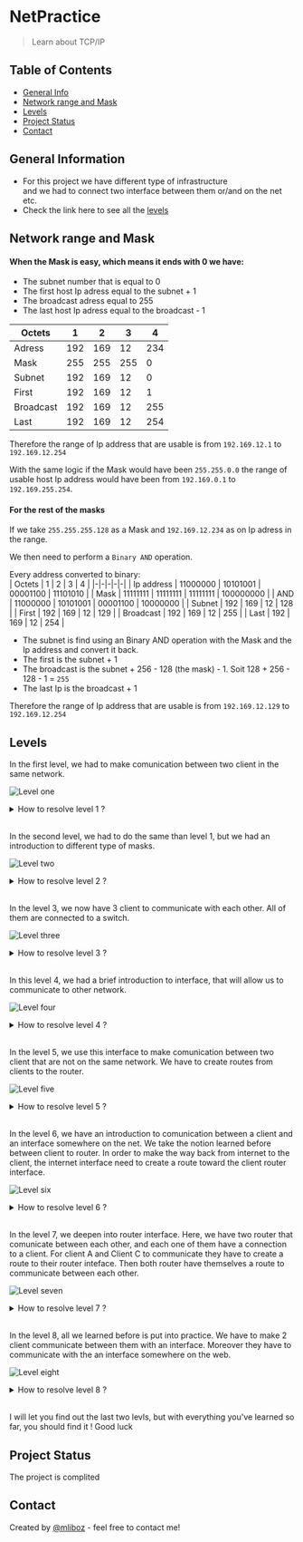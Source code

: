 # NetPractice
> Learn about TCP/IP 

## Table of Contents
* [General Info](#general-information)
* [Network range and Mask](#network-range-and-mask)
* [Levels](#levels)
* [Project Status](#project-status)
* [Contact](#contact)

## General Information
- For this project we have different type of infrastructure  
and we had to connect two interface between them or/and on the net etc.
- Check the link here to see all the [levels](#levels)

## Network range and Mask

#### **When the Mask is easy, which means it ends with 0 we have:**
- The subnet number that is equal to 0
- The first host Ip adress equal to the subnet + 1
- The broadcast adress equal to 255 
- The last host Ip adress equal to the broadcast - 1

| Octets | 1 | 2 | 3 | 4 |
| -|-|-|-|-|
| Adress | 192 | 169 | 12 | 234 |
| Mask | 255 | 255 | 255 | 0 |
| Subnet | 192 | 169 | 12 | 0 |
| First | 192 | 169 | 12 | 1 |
| Broadcast | 192 | 169 | 12 | 255 |
| Last | 192 | 169 | 12 | 254 |

Therefore the range of Ip address that are usable is from `192.169.12.1` to `192.169.12.254`

With the same logic if the Mask would have been `255.255.0.0` the range of usable host Ip address would have been from `192.169.0.1` to `192.169.255.254`.

#### **For the rest of the masks**
If we take `255.255.255.128` as a Mask and `192.169.12.234` as on Ip adress in the range.

We then need to perform a `Binary AND` operation.

Every address converted to binary:  
| Octets | 1 | 2 | 3 | 4 |
|-|-|-|-|-|
| Ip address | 11000000 | 10101001 | 00001100 | 11101010 |
| Mask | 11111111 | 11111111 | 11111111 | 100000000 |
| AND | 11000000 | 10101001 | 00001100 | 10000000 |
| Subnet | 192 | 169 | 12 | 128 |
| First | 192 | 169 | 12 | 129 |
| Broadcast | 192 | 169 | 12 | 255 |
| Last | 192 | 169 | 12 | 254 |

- The subnet is find using an Binary AND operation with the Mask and the Ip address and convert it back.  
- The first is the subnet + 1
- The broadcast is the subnet + 256 - 128 (the mask) - 1. Soit 128 + 256 - 128 - 1 = `255`
- The last Ip is the broadcast + 1

Therefore the range of Ip address that are usable is from `192.169.12.129` to `192.169.12.254`

## Levels
In the first level, we had to make comunication between two client in the same network.

![Level one](./img/level1.png)

<details>
<summary>How to resolve level 1 ?</summary>

- Goal 1:  
We have to change the Interface A1 IP address to be between `104.96.23.1` and `104.96.23.254`. [Learn how](#network-range-and-mask) to get the range.

- Goal 2:  
We have to change the Interface D1 IP address to be between `211.191.0.1` and `211.191.255.254`. [Learn how](#network-range-and-mask) to get the range.

![Level one](./img/level1_done.png) <br/> <br/> <br/>
</details>

<br/>

In the second level, we had to do the same than level 1, but we had an introduction to different type of masks.

![Level two](./img/level2.png)  
<details>
<summary>How to resolve level 2 ?</summary>

- Goal 1:  
We have to change the Interface A1 IP address to be between `192.168.93.193` and `104.96.23.222`. [Learn how](#network-range-and-mask) to get the range.
We also have to give the same mask for both inteface. Therfore, we have in Interface B1 the mask `255.255.255.224` or `/27`. Click [here](#mask) to learn how to convert between one and the other

- Goal 2:  
We have to change the Interface D1 IP address to be between `192.168.94.193` and `192.168.94.194`. [Learn how](#network-range-and-mask) to get the range.

![Level two](./img/level2_done.png) <br/> <br/> <br/>
</details>

<br/>

In the level 3, we now have 3 client to communicate with each other. All of them are connected to a switch.

![Level three](./img/level3.png)
<details>
<summary>How to resolve level 3 ?</summary>

- First of all we see that the mask of the network is `/25` or `255.255.255.128`. Moreover, we also know that the address `104.198.216.125` is in the network.
- Goal 1:  
We have to change both mask of Interface B1 and A1 to `/25`. [Learn more](#mask) about mask.
We alse have to change the Interface B1 IP address to be between `104.198.216.1` and `104.198.216.126`. [Learn how](#network-range-and-mask) to get the range.

- Goal 2 and 3:  
We have to change the Interface C1 IP address to be between `104.198.216.1` and `104.198.216.126`. [Learn how](#network-range-and-mask) to get the range.

![Level three](./img/level3_done.png) <br/> <br/> <br/>
</details>

<br/>

In this level 4, we had a brief introduction to interface, that will allow us to communicate to other network.

![Level four](./img/level4.png)
<details>
<summary>How to resolve level 4 ?</summary>  

The easiest for the mask is to be `/24` or `255.255.255.0`

We have to change both mask of Interface B1 and A1 to `/24`.[Learn more](#network-range-and-mask) about mask.

We alse have to change the Interface B1 IP address to be between `112.88.117.1` and `112.88.117.254`. [Learn how](#network-range-and-mask) to get the range.

All the goals should be resolved.

![Level four](./img/level4_done.png) <br/> <br/> <br/>
</details>

<br/>

In the level 5, we use this interface to make comunication between two client that are not on the same network. We have to create routes from clients to the router.

![Level five](./img/level5.png)

<details>
<summary>How to resolve level 5 ?</summary>  


- Goal 1:  
We can see that the Mask needs to be `/25` or `255.255.255.129`. Therefore, the Ip address needs to be from `62.203.37.1` to `62.203.37.128`.  
Finally we need to create a route from default to the Ip of the Router inteface 1: `62.203.37.126`.

- Goal 2 and 3:
We can see that the Mask needs to be `/18` or `255.255.192.0`. Therefore, the Ip address needs to be from `155.208.129.1` to `155.208.191.254`.  
Finally we need to create a route from default to the Ip of the Router inteface 2: `155.208.149.254`.

All the goals should be resolved.

![Level five](./img/level5_done.png) <br/> <br/> <br/>
</details>

<br/>

In the level 6, we have an introduction to comunication between a client and an interface somewhere on the net. We take the notion learned before between client to router. In order to make the way back from internet to the client, the internet interface need to create a route toward the client router interface.

![Level six](./img/level6.png)

<details>
<summary>How to resolve level 6 ?</summary>  

- Goal 1:  
First of all we need to create a communication between the client to the router interface. The mask needs to be `/25`. Therefore, the Ip address range is from `66.83.195.129` to `66.83.195.254`. Finally we create the route from default to the router Interface R1 Ip address.  
Then we need to put default for the Router R, because the Router need to create a route from itself to the internet subnetwork.  
Finally, in order for the Interface Somewhere on the Net to communicate back to the client it needs to create a route from the client subnetwork to the router. So for example: `66.83.195.226/32`.

![Level six](./img/level6_done.png) <br/> <br/> <br/>
</details>

<br/>


In the level 7, we deepen into router interface. Here, we have two router that comunicate between each other, and each one of them have a connection to a client. For client A and Client C to communicate they have to create a route to their router inteface. Then both router have themselves a route to communicate between each other.

![Level seven](./img/level7.png)

<details>
<summary>How to resolve level 7 ?</summary>  

It is the same principle than the level 5, but we had one router.
- Goal 1:  
First of all we can see that 2 subnetwork start with `119.198.14` (R11 and R12). Therefore, the mask need to be more than `/24` in order to have to subnetwork that doesn't overpass each other.  
We choose `/25`. The Client A Ip address range is from `119.198.14.1` to `119.198.14.126`. A route from default to `119.198.14.1` is created.  
The second subnetwork between R12 and R21 have `/25` mask, Ip address range from `119.198.14.129` to `119.198.14.254`. A route R1 from default to R21 Ip adress is created, and for the going back a route R2 from default to R12 default Ip address.  
Finally we need to do the same as always create a communication between Client C to Router:  
Mask: `24`  
Ip address from `119.199.14.1` to `119.199.14.254`  
Route from default to R22 Ip address.

![Level seven](./img/level7_done.png) <br/> <br/> <br/>
</details>

<br/>


In the level 8, all we learned before is put into practice. We have to make 2 client communicate between them with an interface. Moreover they have to communicate with the an interface somewhere on the web.

![Level eight](./img/level8.png)

<details>
<summary>How to resolve level 8 ?</summary>  

We can see that the Internet send back information to `162.3.190.0/26` wich means that both client subnetwork need to start by `162.3.190`.
- Goal 1:  
The mask of Client D is `/28`, the Ip addresses of D1 and R23 need to be from `162.3.190.1` to `162.3.190.14`, and a route from default to R23 Ip address.  
We are going to choose for the mask of Client C `/28`, the Ip addresses of C1 and R22 need to be from `162.3.190.17` to `162.3.190.30`, and a route from default to R22 Ip address.  

- Goal 2 and 3:  
We are going to choose for the mask of Client C `/28`, the Ip addresses of R13 is `162.3.190.62` because of the route. R22 need to be from `162.3.190.49` to `162.3.190.62`. The route backward is from default to R21 Ip address.  
Finally Internet I route need to be from `162.3.190.0/26` to `163.27.250.12`


![Level height](./img/level8_done.png) <br/> <br/> <br/>
</details>

<br/>

I will let you find out the last two levls, but with everything you've learned so far, you should find it !
Good luck

## Project Status
The project is complited

## Contact
Created by [@mliboz](https://github.com/MaxenceLiboz/) - feel free to contact me!
